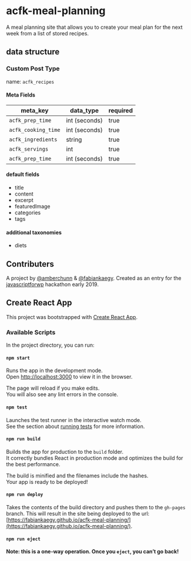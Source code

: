 # acfk-meal-planning

A meal planning site that allows you to create your meal plan for the next week from a list of stored recipes.

## data structure

### Custom Post Type
name: `acfk_recipes`
 

#### Meta Fields
| meta_key             | data_type     | required |
|----------------------|---------------|----------|
| `acfk_prep_time`     | int (seconds) | true     |
| `acfk_cooking_time`  | int (seconds) | true     |
| `acfk_ingredients`   | string        | true     |
| `acfk_servings`      | int           | true     |
| `acfk_prep_time`     | int (seconds) | true     |

#### default fields
- title
- content
- excerpt
- featuredImage
- categories
- tags

#### additional taxonomies
- diets


## Contributers
A project by [@amberchunn](https://github.com/amberchunn) & [@fabiankaegy](https://github.com/fabiankaegy). Created as an entry for the [javascriptforwp](https://javascriptforwp.com) hackathon early 2019.

## Create React App

This project was bootstrapped with [Create React App](https://github.com/facebook/create-react-app).

### Available Scripts

In the project directory, you can run:

#### `npm start`

Runs the app in the development mode.<br>
Open [http://localhost:3000](http://localhost:3000) to view it in the browser.

The page will reload if you make edits.<br>
You will also see any lint errors in the console.

#### `npm test`

Launches the test runner in the interactive watch mode.<br>
See the section about [running tests](https://facebook.github.io/create-react-app/docs/running-tests) for more information.

#### `npm run build`

Builds the app for production to the `build` folder.<br>
It correctly bundles React in production mode and optimizes the build for the best performance.

The build is minified and the filenames include the hashes.<br>
Your app is ready to be deployed!

#### `npm run deploy`

Takes the contents of the build directory and pushes them to the `gh-pages` branch. This will result in the site being deployed to the url: [https://fabiankaegy.github.io/acfk-meal-planning/](https://fabiankaegy.github.io/acfk-meal-planning/).

#### `npm run eject`

**Note: this is a one-way operation. Once you `eject`, you can’t go back!**
